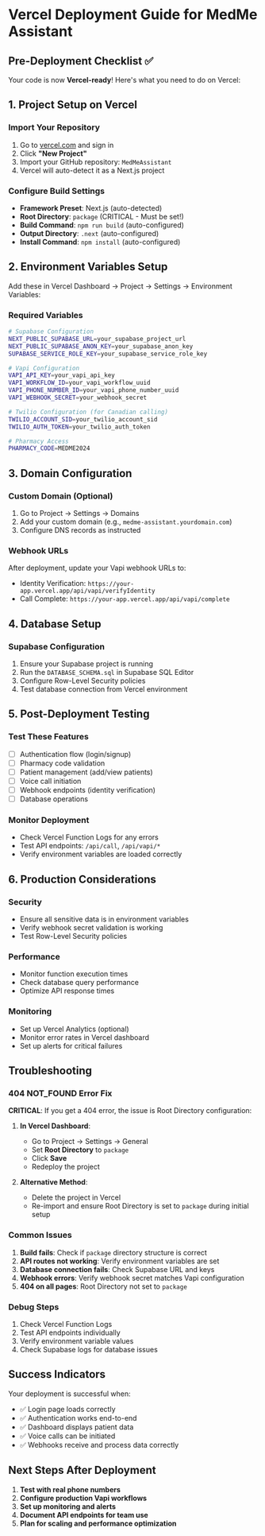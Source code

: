 # Vercel Deployment Guide for MedMe Assistant

## Pre-Deployment Checklist ✅

Your code is now **Vercel-ready**! Here's what you need to do on Vercel:

## 1. Project Setup on Vercel

### Import Your Repository
1. Go to [vercel.com](https://vercel.com) and sign in
2. Click **"New Project"**
3. Import your GitHub repository: `MedMeAssistant`
4. Vercel will auto-detect it as a Next.js project

### Configure Build Settings
- **Framework Preset**: Next.js (auto-detected)
- **Root Directory**: `package` (CRITICAL - Must be set!)
- **Build Command**: `npm run build` (auto-configured)
- **Output Directory**: `.next` (auto-configured)
- **Install Command**: `npm install` (auto-configured)

## 2. Environment Variables Setup

Add these in Vercel Dashboard → Project → Settings → Environment Variables:

### Required Variables
```bash
# Supabase Configuration
NEXT_PUBLIC_SUPABASE_URL=your_supabase_project_url
NEXT_PUBLIC_SUPABASE_ANON_KEY=your_supabase_anon_key
SUPABASE_SERVICE_ROLE_KEY=your_supabase_service_role_key

# Vapi Configuration
VAPI_API_KEY=your_vapi_api_key
VAPI_WORKFLOW_ID=your_vapi_workflow_uuid
VAPI_PHONE_NUMBER_ID=your_vapi_phone_number_uuid
VAPI_WEBHOOK_SECRET=your_webhook_secret

# Twilio Configuration (for Canadian calling)
TWILIO_ACCOUNT_SID=your_twilio_account_sid
TWILIO_AUTH_TOKEN=your_twilio_auth_token

# Pharmacy Access
PHARMACY_CODE=MEDME2024
```

## 3. Domain Configuration

### Custom Domain (Optional)
1. Go to Project → Settings → Domains
2. Add your custom domain (e.g., `medme-assistant.yourdomain.com`)
3. Configure DNS records as instructed

### Webhook URLs
After deployment, update your Vapi webhook URLs to:
- Identity Verification: `https://your-app.vercel.app/api/vapi/verifyIdentity`
- Call Complete: `https://your-app.vercel.app/api/vapi/complete`

## 4. Database Setup

### Supabase Configuration
1. Ensure your Supabase project is running
2. Run the `DATABASE_SCHEMA.sql` in Supabase SQL Editor
3. Configure Row-Level Security policies
4. Test database connection from Vercel environment

## 5. Post-Deployment Testing

### Test These Features
- [ ] Authentication flow (login/signup)
- [ ] Pharmacy code validation
- [ ] Patient management (add/view patients)
- [ ] Voice call initiation
- [ ] Webhook endpoints (identity verification)
- [ ] Database operations

### Monitor Deployment
- Check Vercel Function Logs for any errors
- Test API endpoints: `/api/call`, `/api/vapi/*`
- Verify environment variables are loaded correctly

## 6. Production Considerations

### Security
- Ensure all sensitive data is in environment variables
- Verify webhook secret validation is working
- Test Row-Level Security policies

### Performance
- Monitor function execution times
- Check database query performance
- Optimize API response times

### Monitoring
- Set up Vercel Analytics (optional)
- Monitor error rates in Vercel dashboard
- Set up alerts for critical failures

## Troubleshooting

### 404 NOT_FOUND Error Fix
**CRITICAL**: If you get a 404 error, the issue is Root Directory configuration:

1. **In Vercel Dashboard**:
   - Go to Project → Settings → General
   - Set **Root Directory** to `package`
   - Click **Save**
   - Redeploy the project

2. **Alternative Method**:
   - Delete the project in Vercel
   - Re-import and ensure Root Directory is set to `package` during initial setup

### Common Issues
1. **Build fails**: Check if `package` directory structure is correct
2. **API routes not working**: Verify environment variables are set
3. **Database connection fails**: Check Supabase URL and keys
4. **Webhook errors**: Verify webhook secret matches Vapi configuration
5. **404 on all pages**: Root Directory not set to `package`

### Debug Steps
1. Check Vercel Function Logs
2. Test API endpoints individually
3. Verify environment variable values
4. Check Supabase logs for database issues

## Success Indicators

Your deployment is successful when:
- ✅ Login page loads correctly
- ✅ Authentication works end-to-end
- ✅ Dashboard displays patient data
- ✅ Voice calls can be initiated
- ✅ Webhooks receive and process data correctly

## Next Steps After Deployment

1. **Test with real phone numbers**
2. **Configure production Vapi workflows**
3. **Set up monitoring and alerts**
4. **Document API endpoints for team use**
5. **Plan for scaling and performance optimization**
